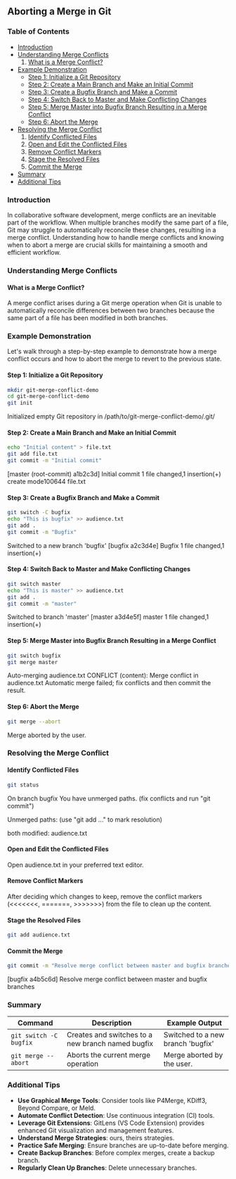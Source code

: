 ## Aborting a Merge in Git
### Table of Contents
- [Introduction](#introduction)
- [Understanding Merge Conflicts](#understanding-merge-conflicts)
  1. [What is a Merge Conflict?](#what-is-a-merge-conflict)
- [Example Demonstration](#example-demonstration)
  - [Step 1: Initialize a Git Repository](#step-1-initialize-a-git-repository)
  - [Step 2: Create a Main Branch and Make an Initial Commit](#step-2-create-a-main-branch-and-make-an-initial-commit)
  - [Step 3: Create a Bugfix Branch and Make a Commit](#step-3-create-a-bugfix-branch-and-make-a-commit)
  - [Step 4: Switch Back to Master and Make Conflicting Changes](#step-4-switch-back-to-master-and-make-conflicting-changes)
  - [Step 5: Merge Master into Bugfix Branch Resulting in a Merge Conflict](#step-5-merge-master-into-bugfix-branch-resulting-in-a-merge-conflict)
  - [Step 6: Abort the Merge](#step-6-abort-the-merge)
- [Resolving the Merge Conflict](#resolving-the-merge-conflict)
  1. [Identify Conflicted Files](#identify-conflicted-files)
  2. [Open and Edit the Conflicted Files](#open-and-edit-the-conflicted-files)
  3. [Remove Conflict Markers](#remove-conflict-markers)
  4. [Stage the Resolved Files](#stage-the-resolved-files)
  5. [Commit the Merge](#commit-the-merge)
- [Summary](#summary)
- [Additional Tips](#additional-tips)

### Introduction
In collaborative software development, merge conflicts are an inevitable part of the workflow. When multiple branches modify the same part of a file, Git may struggle to automatically reconcile these changes, resulting in a merge conflict. Understanding how to handle merge conflicts and knowing when to abort a merge are crucial skills for maintaining a smooth and efficient workflow.

### Understanding Merge Conflicts
#### What is a Merge Conflict?
A merge conflict arises during a Git merge operation when Git is unable to automatically reconcile differences between two branches because the same part of a file has been modified in both branches.

### Example Demonstration
Let's walk through a step-by-step example to demonstrate how a merge conflict occurs and how to abort the merge to revert to the previous state.

#### Step 1: Initialize a Git Repository
```bash
mkdir git-merge-conflict-demo
cd git-merge-conflict-demo
git init
```
Initialized empty Git repository in /path/to/git-merge-conflict-demo/.git/

#### Step 2: Create a Main Branch and Make an Initial Commit
```bash
echo "Initial content" > file.txt
git add file.txt
git commit -m "Initial commit"
```
[master (root-commit) a1b2c3d] Initial commit
1 file changed,1 insertion(+)
 create mode100644 file.txt

#### Step 3: Create a Bugfix Branch and Make a Commit
```bash
git switch -C bugfix
echo "This is bugfix" >> audience.txt
git add .
git commit -m "Bugfix"
```
Switched to a new branch 'bugfix'
[bugfix a2c3d4e] Bugfix
1 file changed,1 insertion(+)

#### Step 4: Switch Back to Master and Make Conflicting Changes
```bash
git switch master
echo "This is master" >> audience.txt
git add .
git commit -m "master"
```
Switched to branch 'master'
[master a3d4e5f] master
1 file changed,1 insertion(+)

#### Step 5: Merge Master into Bugfix Branch Resulting in a Merge Conflict
```bash
git switch bugfix
git merge master
```
Auto-merging audience.txt
CONFLICT (content): Merge conflict in audience.txt
Automatic merge failed; fix conflicts and then commit the result.

#### Step 6: Abort the Merge
```bash
git merge --abort
```
Merge aborted by the user.

### Resolving the Merge Conflict
#### Identify Conflicted Files
```bash
git status
```
On branch bugfix
You have unmerged paths.
 (fix conflicts and run "git commit")

Unmerged paths:
 (use "git add <file>..." to mark resolution)

 both modified: audience.txt

#### Open and Edit the Conflicted Files
Open audience.txt in your preferred text editor.

#### Remove Conflict Markers
After deciding which changes to keep, remove the conflict markers (<<<<<<<, =======, >>>>>>>) from the file to clean up the content.

#### Stage the Resolved Files
```bash
git add audience.txt
```

#### Commit the Merge
```bash
git commit -m "Resolve merge conflict between master and bugfix branches"
```
[bugfix a4b5c6d] Resolve merge conflict between master and bugfix branches

### Summary

| Command | Description | Example Output |
| --- | --- | --- |
| `git switch -C bugfix` | Creates and switches to a new branch named bugfix | Switched to a new branch 'bugfix' |
| `git merge --abort` | Aborts the current merge operation | Merge aborted by the user. |

### Additional Tips
- **Use Graphical Merge Tools**: Consider tools like P4Merge, KDiff3, Beyond Compare, or Meld.
- **Automate Conflict Detection**: Use continuous integration (CI) tools.
- **Leverage Git Extensions**: GitLens (VS Code Extension) provides enhanced Git visualization and management features.
- **Understand Merge Strategies**: ours, theirs strategies.
- **Practice Safe Merging**: Ensure branches are up-to-date before merging.
- **Create Backup Branches**: Before complex merges, create a backup branch.
- **Regularly Clean Up Branches**: Delete unnecessary branches.